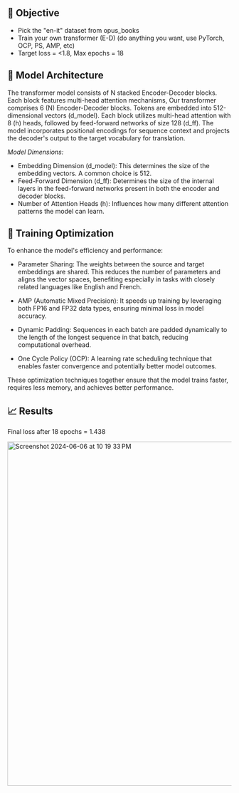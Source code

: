## 🎯 Objective

- Pick the "en-it" dataset from opus_books
- Train your own transformer (E-D) (do anything you want, use PyTorch, OCP, PS, AMP, etc)
- Target loss = <1.8, Max epochs = 18

## 📐 Model Architecture

The transformer model consists of N stacked Encoder-Decoder blocks. Each block features multi-head attention mechanisms, Our transformer comprises 6 (N) Encoder-Decoder blocks. Tokens are embedded into 512-dimensional vectors (d_model). Each block utilizes multi-head attention with 8 (h) heads, followed by feed-forward networks of size 128 (d_ff). The model incorporates positional encodings for sequence context and projects the decoder's output to the target vocabulary for translation.

*Model Dimensions:*

- Embedding Dimension (d_model): This determines the size of the embedding vectors. A common choice is 512.
- Feed-Forward Dimension (d_ff): Determines the size of the internal layers in the feed-forward networks present in both the encoder and decoder blocks.
- Number of Attention Heads (h): Influences how many different attention patterns the model can learn.

## 🔧 Training Optimization

To enhance the model's efficiency and performance:

- Parameter Sharing: The weights between the source and target embeddings are shared. This reduces the number of parameters and aligns the vector spaces, benefiting especially in tasks with closely related languages like English and French.

- AMP (Automatic Mixed Precision): It speeds up training by leveraging both FP16 and FP32 data types, ensuring minimal loss in model accuracy.

- Dynamic Padding: Sequences in each batch are padded dynamically to the length of the longest sequence in that batch, reducing computational overhead.

- One Cycle Policy (OCP): A learning rate scheduling technique that enables faster convergence and potentially better model outcomes.

These optimization techniques together ensure that the model trains faster, requires less memory, and achieves better performance.

## 📈 Results

Final loss after 18 epochs =  1.438

<img width="773" alt="Screenshot 2024-06-06 at 10 19 33 PM" src="https://github.com/Himank-J/ERAV2/assets/55919214/391dde77-f9b8-433a-b735-d5121348183a">
